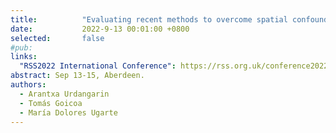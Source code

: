 ```yaml
---
title:          "Evaluating recent methods to overcome spatial confounding"
date:           2022-9-13 00:01:00 +0800
selected:       false
#pub:  
links:
  "RSS2022 International Conference": https://rss.org.uk/conference2022/
abstract: Sep 13-15, Aberdeen.
authors:
  - Arantxa Urdangarin
  - Tomás Goicoa
  - María Dolores Ugarte
---
```


